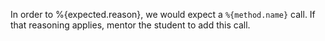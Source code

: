 In order to %{expected.reason}, we would expect a `%{method.name}` call. If
that reasoning applies, mentor the student to add this call.
